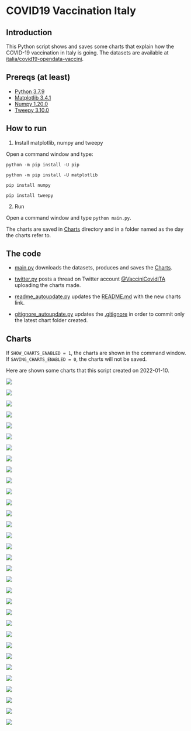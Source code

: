 # COVID19 Vaccination Italy

## Introduction

This Python script shows and saves some charts that explain how the COVID-19 vaccination in Italy is going. The datasets are available at [italia/covid19-opendata-vaccini](https://github.com/italia/covid19-opendata-vaccini).

## Prereqs (at least)
* [Python 3.7.9](https://www.python.org/) 
* [Matplotlib 3.4.1](https://pypi.org/project/matplotlib/)
* [Numpy 1.20.0](https://numpy.org/)
* [Tweepy 3.10.0](https://docs.tweepy.org/en/latest/)

## How to run 
1. Install matplotlib, numpy and tweepy

Open a command window and type:

`python -m pip install -U pip`

`python -m pip install -U matplotlib`

`pip install numpy`

`pip install tweepy`

2. Run

Open a command window and type `python main.py`. 

The charts are saved in [Charts](https://github.com/MatteoOrlandini/COVID-19-Vaccination-Italy/tree/main/Charts) directory and in a folder named as the day the charts refer to.

## The code

* [main.py](https://github.com/MatteoOrlandini/COVID-19-Vaccination-Italy/blob/main/main.py) downloads the datasets, produces and saves the [Charts](https://github.com/MatteoOrlandini/COVID-19-Vaccination-Italy/tree/main/Charts).

* [twitter.py](https://github.com/MatteoOrlandini/COVID-19-Vaccination-Italy/blob/main/twitter.py) posts a thread on Twitter account [@VacciniCovidITA](https://twitter.com/VacciniCovidITA) uploading the charts made.

* [readme_autoupdate.py](https://github.com/MatteoOrlandini/COVID-19-Vaccination-Italy/blob/main/readme_autoupdate.py) updates the [README.md](https://github.com/MatteoOrlandini/COVID-19-Vaccination-Italy/blob/main/README.md) with the new charts link.

* [gitignore_autoupdate.py](https://github.com/MatteoOrlandini/COVID-19-Vaccination-Italy/blob/main/readme_autoupdate.py) updates the [.gitignore](https://github.com/MatteoOrlandini/COVID-19-Vaccination-Italy/blob/main/.gitignore) in order to commit only the latest chart folder created.


## Charts
If `SHOW_CHARTS_ENABLED = 1`, the charts are shown in the command window. If `SAVING_CHARTS_ENABLED = 0`, the charts will not be saved.

Here are shown some charts that this script created on 2022-01-10.

![](https://github.com/MatteoOrlandini/COVID-19-Vaccination-Italy/blob/main/Charts/2022-01-10/2022-01-10-area-dosi_consegnate.png)

![](https://github.com/MatteoOrlandini/COVID-19-Vaccination-Italy/blob/main/Charts/2022-01-10/2022-01-10-area-dosi_somministrate.png)

![](https://github.com/MatteoOrlandini/COVID-19-Vaccination-Italy/blob/main/Charts/2022-01-10/2022-01-10-area-percentuale_somministrazione.png)

![](https://github.com/MatteoOrlandini/COVID-19-Vaccination-Italy/blob/main/Charts/2022-01-10/2022-01-10-fascia_anagrafica-dose_addizionale_booster.png)

![](https://github.com/MatteoOrlandini/COVID-19-Vaccination-Italy/blob/main/Charts/2022-01-10/2022-01-10-fascia_anagrafica-pregressa_infezione.png)

![](https://github.com/MatteoOrlandini/COVID-19-Vaccination-Italy/blob/main/Charts/2022-01-10/2022-01-10-fascia_anagrafica-prima_dose.png)

![](https://github.com/MatteoOrlandini/COVID-19-Vaccination-Italy/blob/main/Charts/2022-01-10/2022-01-10-fascia_anagrafica-seconda_dose.png)

![](https://github.com/MatteoOrlandini/COVID-19-Vaccination-Italy/blob/main/Charts/2022-01-10/2022-01-10-fascia_anagrafica-sesso_femminile.png)

![](https://github.com/MatteoOrlandini/COVID-19-Vaccination-Italy/blob/main/Charts/2022-01-10/2022-01-10-fascia_anagrafica-sesso_maschile-sesso_femminile.png)

![](https://github.com/MatteoOrlandini/COVID-19-Vaccination-Italy/blob/main/Charts/2022-01-10/2022-01-10-fascia_anagrafica-sesso_maschile.png)

![](https://github.com/MatteoOrlandini/COVID-19-Vaccination-Italy/blob/main/Charts/2022-01-10/2022-01-10-fascia_anagrafica-totale.png)

![](https://github.com/MatteoOrlandini/COVID-19-Vaccination-Italy/blob/main/Charts/2022-01-10/2022-01-10-giorni-dose-aggiuntiva.png)

![](https://github.com/MatteoOrlandini/COVID-19-Vaccination-Italy/blob/main/Charts/2022-01-10/2022-01-10-giorni-dosi_giornaliere.png)

![](https://github.com/MatteoOrlandini/COVID-19-Vaccination-Italy/blob/main/Charts/2022-01-10/2022-01-10-giorni-dosi_totali.png)

![](https://github.com/MatteoOrlandini/COVID-19-Vaccination-Italy/blob/main/Charts/2022-01-10/2022-01-10-giorni-fascia_anagrafica-05-11.png)

![](https://github.com/MatteoOrlandini/COVID-19-Vaccination-Italy/blob/main/Charts/2022-01-10/2022-01-10-giorni-fascia_anagrafica-12-19.png)

![](https://github.com/MatteoOrlandini/COVID-19-Vaccination-Italy/blob/main/Charts/2022-01-10/2022-01-10-giorni-fascia_anagrafica-20-29.png)

![](https://github.com/MatteoOrlandini/COVID-19-Vaccination-Italy/blob/main/Charts/2022-01-10/2022-01-10-giorni-fascia_anagrafica-30-39.png)

![](https://github.com/MatteoOrlandini/COVID-19-Vaccination-Italy/blob/main/Charts/2022-01-10/2022-01-10-giorni-fascia_anagrafica-40-49.png)

![](https://github.com/MatteoOrlandini/COVID-19-Vaccination-Italy/blob/main/Charts/2022-01-10/2022-01-10-giorni-fascia_anagrafica-50-59.png)

![](https://github.com/MatteoOrlandini/COVID-19-Vaccination-Italy/blob/main/Charts/2022-01-10/2022-01-10-giorni-fascia_anagrafica-60-69.png)

![](https://github.com/MatteoOrlandini/COVID-19-Vaccination-Italy/blob/main/Charts/2022-01-10/2022-01-10-giorni-fascia_anagrafica-70-79.png)

![](https://github.com/MatteoOrlandini/COVID-19-Vaccination-Italy/blob/main/Charts/2022-01-10/2022-01-10-giorni-fascia_anagrafica-80-89.png)

![](https://github.com/MatteoOrlandini/COVID-19-Vaccination-Italy/blob/main/Charts/2022-01-10/2022-01-10-giorni-fascia_anagrafica-90+.png)

![](https://github.com/MatteoOrlandini/COVID-19-Vaccination-Italy/blob/main/Charts/2022-01-10/2022-01-10-giorni-fornitore-Janssen.png)

![](https://github.com/MatteoOrlandini/COVID-19-Vaccination-Italy/blob/main/Charts/2022-01-10/2022-01-10-giorni-fornitore-Moderna.png)

![](https://github.com/MatteoOrlandini/COVID-19-Vaccination-Italy/blob/main/Charts/2022-01-10/2022-01-10-giorni-fornitore-Pfizer%20Pediatrico.png)

![](https://github.com/MatteoOrlandini/COVID-19-Vaccination-Italy/blob/main/Charts/2022-01-10/2022-01-10-giorni-fornitore-Pfizer-BioNTech.png)

![](https://github.com/MatteoOrlandini/COVID-19-Vaccination-Italy/blob/main/Charts/2022-01-10/2022-01-10-giorni-fornitore-Vaxzevria%20(AstraZeneca).png)

![](https://github.com/MatteoOrlandini/COVID-19-Vaccination-Italy/blob/main/Charts/2022-01-10/2022-01-10-giorni-pregressa-infezione.png)

![](https://github.com/MatteoOrlandini/COVID-19-Vaccination-Italy/blob/main/Charts/2022-01-10/2022-01-10-giorni-prima_dose-seconda_dose-barre.png)

![](https://github.com/MatteoOrlandini/COVID-19-Vaccination-Italy/blob/main/Charts/2022-01-10/2022-01-10-giorni-prima_dose-seconda_dose.png)

